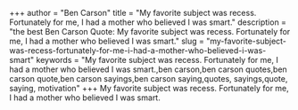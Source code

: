 +++
author = "Ben Carson"
title = "My favorite subject was recess. Fortunately for me, I had a mother who believed I was smart."
description = "the best Ben Carson Quote: My favorite subject was recess. Fortunately for me, I had a mother who believed I was smart."
slug = "my-favorite-subject-was-recess-fortunately-for-me-i-had-a-mother-who-believed-i-was-smart"
keywords = "My favorite subject was recess. Fortunately for me, I had a mother who believed I was smart.,ben carson,ben carson quotes,ben carson quote,ben carson sayings,ben carson saying,quotes, sayings,quote, saying, motivation"
+++
My favorite subject was recess. Fortunately for me, I had a mother who believed I was smart.

